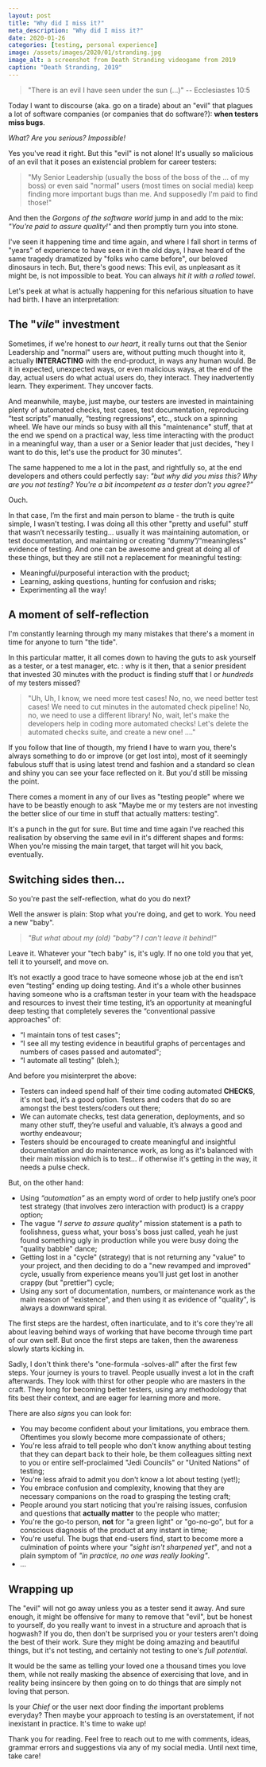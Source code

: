 ```yaml
---
layout: post
title: "Why did I miss it?"
meta_description: "Why did I miss it?"
date: 2020-01-26
categories: [testing, personal experience]
image: /assets/images/2020/01/stranding.jpg
image_alt: a screenshot from Death Stranding videogame from 2019
caption: "Death Stranding, 2019"
---
```


> "There is an evil I have seen under the sun (...)" -- Ecclesiastes 10:5

Today I want to discourse (aka. go on a tirade) about an "evil" that plagues a lot of software companies (or companies that do software?): __when testers miss bugs__.

_What? Are you serious? Impossible!_

Yes you've read it right. But this "evil" is not alone! It's usually so malicious of an evil that it poses an existencial problem for career testers: 

> "My Senior Leadership (usually the boss of the boss of the ... of my boss) or even said "normal" users (most times on social media) keep finding more important bugs than me. And supposedly I'm paid to find those!"

And then the _Gorgons of the software world_ jump in and add to the mix: _"You're paid to assure quality!"_ and then promptly turn you into stone.

I've seen it happening time and time again, and where I fall short in terms of "years" of experience to have seen it in the old days, I have heard of the same tragedy dramatized by "folks who came before", our beloved dinosaurs in tech. But, there's good news: This evil, as unpleasant as it might be, is not impossible to beat. You can always _hit it with a rolled towel_.

Let's peek at what is actually happening for this nefarious situation to have had birth. I have an interpretation:

## The "_vile_" investment

Sometimes, if we're honest to _our heart_, it really turns out that the Senior Leadership and "normal" users are, without putting much thought into it, actually __INTERACTING__ with the end-product, in ways any human would. Be it in expected, unexpected ways, or even malicious ways, at the end of the day, actual users do what actual users do, they interact. They inadvertently learn. They experiment. They uncover facts.

And meanwhile, maybe, just maybe, our testers are invested in maintaining plenty of automated checks, test cases, test documentation, reproducing “test scripts” manually, “testing regressions”, etc., stuck on a spinning wheel. We have our minds so busy with all this "maintenance" stuff, that at the end we spend on a practical way, less time interacting with the product in a meaningful way, than a user or a Senior leader that just decides, "hey I want to do this, let's use the product for 30 minutes”.

The same happened to me a lot in the past, and rightfully so, at the end developers and others could perfectly say: _"but why did you miss this? Why are you not testing? You're a bit incompetent as a tester don't you agree?”_

Ouch.

In that case, I’m the first and main person to blame - the truth is quite simple, I wasn't testing. I was doing all this other "pretty and useful" stuff that wasn’t necessarily testing… usually it was maintaining automation, or test documentation, and maintaining or creating “dummy”/“meaningless” evidence of testing. And one can be awesome and great at doing all of these things, but they are still not a replacement for meaningful testing:
- Meaningful/purposeful interaction with the product;
- Learning, asking questions, hunting for confusion and risks;
- Experimenting all the way!


## A moment of self-reflection

I'm constantly learning through my many mistakes that there's a moment in time for anyone to turn "the tide".

In this particular matter, it all comes down to having the guts to ask yourself as a tester, or a test manager, etc. : why is it then, that a senior president that invested 30 minutes with the product is finding stuff that I or _hundreds_ of my testers missed?

> "Uh, Uh, I know, we need more test cases! No, no, we need better test cases! We need to cut minutes in the automated check pipeline! No, no, we need to use a different library! No, wait, let's make the developers help in coding more automated checks! Let's delete the automated checks suite, and create a new one! ...."

If you follow that line of thougth, my friend I have to warn you, there's always something to do or improve (or get lost into), most of it seemingly fabulous stuff that is using latest trend and fashion and a standard so clean and shiny you can see your face reflected on it. But you'd still be missing the point.

There comes a moment in any of our lives as "testing people" where we have to be beastly enough to ask "Maybe me or my testers are not investing the better slice of our time in stuff that actually matters: testing".

It's a punch in the gut for sure. But time and time again I've reached this realisation by observing the same evil in it's different shapes and forms: When you're missing the main target, that target will hit you back, eventually.

## Switching sides then...

So you're past the self-reflection, what do you do next?

Well the answer is plain: Stop what you're doing, and get to work. You need a new "baby".

> _"But what about my (old) "baby"? I can't leave it behind!"_

Leave it. Whatever your "tech baby" is, it's ugly. If no one told you that yet, tell it to yourself, and move on. 

It’s not exactly a good trace to have someone whose job at the end isn’t even “testing” ending up doing testing. And it's a whole other businnes having someone who is a craftsman tester in your team with the headspace and resources to invest their time testing, it’s an opportunity at meaningful deep testing that completely severes the “conventional passive approaches” of:
- “I maintain tons of test cases";
- “I see all my testing evidence in beautiful graphs of percentages and numbers of cases passed and automated";
- “I automate all testing" (bleh.);

And before you misinterpret the above:
- Testers can indeed spend half of their time coding automated __CHECKS__, it's not bad, it’s a good option. Testers and coders that do so are amongst the best testers/coders out there;
- We can automate checks, test data generation, deployments, and so many other stuff, they’re useful and valuable, it’s always a good and worthy endeavour;
- Testers should be encouraged to create meaningful and insightful documentation and do maintenance work, as long as it's balanced with their main mission which is to test... if otherwise it's getting in the way, it needs a pulse check.

But, on the other hand:
- Using _“automation”_ as an empty word of order to help justify one’s poor test strategy (that involves zero interaction with product) is a crappy option;
- The vague _"I serve to assure quality"_ mission statement is a path to foolishness, guess what, your boss's boss just called, yeah he just found something ugly in production while you were busy doing the "quality babble" dance;
- Getting lost in a "cycle" (strategy) that is not returning any "value" to your project, and then deciding to do a "new revamped and improved" cycle, usually from experience means you'll just get lost in another crappy (but "prettier") cycle;
- Using any sort of documentation, numbers, or maintenance work as the main reason of "existence", and then using it as evidence of "quality", is always a downward spiral.

The first steps are the hardest, often inarticulate, and to it's core they're all about leaving behind ways of working that have become through time part of our own self. But once the first steps are taken, then the awareness slowly starts kicking in.

Sadly, I don't think there's "one-formula -solves-all" after the first few steps. Your journey is yours to travel. People usually invest a lot in the craft afterwards. They look with thirst for other people who are masters in the craft. They long for becoming better testers, using any methodology that fits best their context, and are eager for learning more and more.

There are also _signs_ you can look for:

- You may become confident about your limitations, you embrace them. Oftentimes you slowly become more compassionate of others;
- You're less afraid to tell people who don't know anything about testing that they can depart back to their hole, be them colleagues sitting next to you or entire self-proclaimed "Jedi Councils" or "United Nations" of testing;
- You're less afraid to admit you don't know a lot about testing (yet!);
- You embrace confusion and complexity, knowing that they are necessary companions on the road to grasping the testing craft;
- People around you start noticing that you're raising issues, confusion and questions that __actually matter__ to the people who matter;
- You're the go-to person, __not__ for "a green light" or "go-no-go", but for a conscious diagnosis of the product at any instant in time;
- You're useful. The bugs that end-users find, start to become more a culmination of points where your _"sight isn't sharpened yet"_, and not a plain symptom of _"in practice, no one was really looking"_.
- ...

## Wrapping up

The "evil" will not go away unless you as a tester send it away. And sure enough, it might be offensive for many to remove that "evil", but be honest to yourself, do you really want to invest in a structure and aproach that is hogwash? If you do, then don't be surprised you or your testers aren't doing the best of their work. Sure they might be doing amazing and beautiful things, but it's not testing, and certainly not testing to one's _full potential_.

It would be the same as telling your loved one a thousand times you love them, while not really masking the absence of exercising that love, and in reality being insincere by then going on to do things that are simply not loving that person.

Is your _Chief_ or the user next door finding _the_ important problems everyday? Then maybe your approach to testing is an overstatement, if not inexistant in practice. It's time to wake up!

Thank you for reading. Feel free to reach out to me with comments, ideas, grammar errors and suggestions via any of my social media. Until next time, take care!